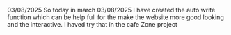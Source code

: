  03/08/2025 
So today in march 03/08/2025 I have created the auto write function which can be help full for the make the website more good looking and the interactive.
I haved try that in the cafe Zone project 

